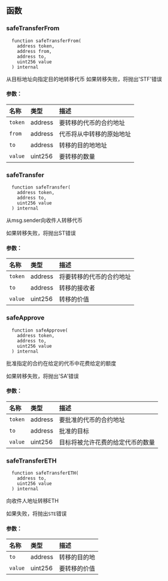 ## 函数

### safeTransferFrom

```solidity
  function safeTransferFrom(
    address token,
    address from,
    address to,
    uint256 value
  ) internal
```

从目标地址向指定目的地转移代币
如果转移失败，将抛出'STF'错误

#### 参数：

| 名称    | 类型    | 描述                                                       |
| :------ | :------ | :---------------------------------------------------------------- |
| `token` | address | 要转移的代币的合约地址               |
| `from`  | address | 代币将从中转移的原始地址 |
| `to`    | address | 转移的目的地地址                           |
| `value` | uint256 | 要转移的数量                                      |

### safeTransfer

```solidity
  function safeTransfer(
    address token,
    address to,
    uint256 value
  ) internal
```

从msg.sender向收件人转移代币

如果转移失败，将抛出ST错误

#### 参数：

| 名称    | 类型    | 描述                                                 |
| :------ | :------ | :---------------------------------------------------------- |
| `token` | address | 将要转移的代币的合约地址 |
| `to`    | address | 转移的接收者                               |
| `value` | uint256 | 转移的价值                                   |

### safeApprove

```solidity
  function safeApprove(
    address token,
    address to,
    uint256 value
  ) internal
```

批准指定的合约在给定的代币中花费给定的额度

如果转移失败，将抛出'SA'错误

#### 参数：

| 名称    | 类型    | 描述                                                       |
| :------ | :------ | :---------------------------------------------------------------- |
| `token` | address | 要批准的代币的合约地址                  |
| `to`    | address | 批准的目标                                        |
| `value` | uint256 | 目标将被允许花费的给定代币的数量 |

### safeTransferETH

```solidity
  function safeTransferETH(
    address to,
    uint256 value
  ) internal
```

向收件人地址转移ETH

如果失败，将抛出`STE`错误

#### 参数：

| 名称    | 类型    | 描述                     |
| :------ | :------ | :------------------------------ |
| `to`    | address | 转移的目的地                |
| `value` | uint256 | 要转移的价值     |